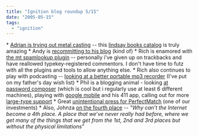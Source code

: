 ```yaml
---
title: "Ignition blog roundup 5/15"
date: "2005-05-15"
tags: 
  - "ignition"
---
```


\* [Adrian is trying out metal casting](http://www.geekfishing.net//2005/05/14/how_about_trying_metal_casting_.html) -- this [lindsay books catalog](http://www.lindsaybks.com/) is truly amazing \* Andy is [recommitting to his blog](http://asack.typepad.com/a_sack_of_seattle/2005/05/blogging.html) (kind of) \* Rich is enamored with [the mt spamlookup plugin](http://www.tongfamily.com//2005/05/10/spamlookup.html) -- personally i've given up on trackbacks and have reallowed typekey-registered commentors. I don't have time to futz with all the plugins and tools to allow anything else. \* Rich also continues to play with podcasting -- [looking at a better portable mp3 recorder](http://www.tongfamily.com/guide/gadgets/2005/05/10/samsung_yepp_ypmt6z.html) (I've put on my father's day wish list) \* Phil is a blogging animal - looking [at password composer](http://www.thebogles.com/blog/2005/05/passwd-composer.html) (which is cool but i regularly use at least 6 different machines), playing with [google mobile](http://www.thebogles.com/blog/2005/05/mobile-google-local-comments.html) and his 411 app, calling out for more [large-type support](http://www.thebogles.com/blog/2005/04/failure-of-vision.html) \* Great [unintentional press for PerfectMatch](http://marketingplaybook.com/2005/04/29/priceless.html) (one of our investments) \* Also, Johnza [on the fourth place](http://marketingplaybook.com/2005/05/03/the_fourth_place.html) -- _"Why can’t the Internet become a 4th place. A place that we’ve never really had before, where we get many of the things that we get from the 1st, 2nd and 3rd places but without the physical limitations"_
